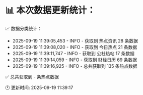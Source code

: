 📊 本次数据更新统计：
==========================

📈 数据分类统计：
- 2025-09-19 11:39:05,453 - INFO - 获取到 热点资讯 28 条数据
- 2025-09-19 11:39:08,020 - INFO - 获取到 今日热点 21 条数据
- 2025-09-19 11:39:11,747 - INFO - 获取到 公社热帖 17 条数据
- 2025-09-19 11:39:14,059 - INFO - 获取到 财经日历 69 条数据
- 2025-09-19 11:39:16,925 - INFO - 总共获取到 135 条热点数据

✅ 总共获取到 - 条热点数据

🕐 更新时间: 2025-09-19 11:39:17
